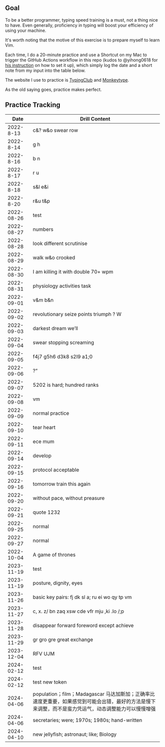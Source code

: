 ## Goal

To be a better programmer, typing speed training is a must, not a thing nice to have. Even generally, proficiency in typing will boost your efficiency of using your machine.

It's worth noting that the motive of this exercise is to prepare myself to learn Vim.

Each time, I do a 20-minute practice and use a Shortcut on my Mac to trigger the GitHub Actions workflow in this repo (kudos to @yihong0618 for [his instruction](https://github.com/yihong0618/gitblog/issues/198) on how to set it up), which simply log the date and a short note from my input into the table below.

The website I use to practice is [TypingClub](https://www.typingclub.com/sportal/program-3.game) and [Monkeytype](https://monkeytype.com/).

As the old saying goes, practice makes perfect.


## Practice Tracking

| Date      | Drill Content     |
| --------- | ----------------- |
| 2022-8-13 | c&? w&o swear row |
| 2022-8-14 | g h               |
| 2022-8-16 | b n               |
| 2022-8-17 | r u               |
| 2022-8-18 | s&l e&i               |
| 2022-8-20 | r&u t&p               |
| 2022-08-26 | test |
| 2022-08-27 | numbers |
| 2022-08-28 | look different scrutinise |
| 2022-08-29 | walk w&o crooked |
| 2022-08-30 | I am killing it with double 70+ wpm |
| 2022-08-31 | physiology activities task |
| 2022-09-01 | v&m b&n |
| 2022-09-02 | revolutionary seize points triumph ? W |
| 2022-09-03 | darkest dream we’ll |
| 2022-09-04 | swear stopping screaming |
| 2022-09-05 | f4j7 g5h6 d3k8 s2l9 a1;0 |
| 2022-09-06 | ?” |
| 2022-09-07 | 5202 is hard; hundred ranks |
| 2022-09-08 | vm |
| 2022-09-09 | normal practice |
| 2022-09-10 | tear heart |
| 2022-09-11 | ece mum |
| 2022-09-14 | develop |
| 2022-09-15 | protocol acceptable |
| 2022-09-16 | tomorrow train this again |
| 2022-09-20 | without pace, without preasure |
| 2022-09-21 | quote 1232 |
| 2022-09-25 | normal |
| 2022-09-27 | normal |
| 2022-10-04 | A game of thrones |
| 2023-11-19 | test |
| 2023-11-19 | posture, dignity, eyes |
| 2023-11-26 | basic key pairs: fj dk sl a; ru ei wo qy tp vm |
| 2023-11-27 | c, x. z/ bn zaq xsw cde vfr mju ,ki .lo /;p |
| 2023-11-28 | disappear forward foreword except achieve |
| 2023-11-29 | gr gro gre great exchange |
| 2023-12-04 | RFV UJM |
| 2024-02-12 | test |
| 2024-02-12 | test new token |
| 2024-04-06 | population；film；Madagascar 马达加斯加；正确率比速度更重要，如果感觉到可能会出错，最好的方法是慢下来调整，而不是蛮力凭运气，动态调整能力可以慢慢增强 |
| 2024-04-06 | secretaries; were; 1970s; 1980s; hand-written |
| 2024-04-10 | new jellyfish; astronaut; like; Biology |
